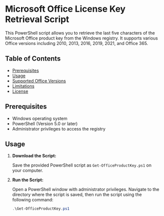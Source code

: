 # Microsoft Office License Key Retrieval Script

This PowerShell script allows you to retrieve the last five characters of the Microsoft Office product key from the Windows registry. It supports various Office versions including 2010, 2013, 2016, 2019, 2021, and Office 365.

## Table of Contents

- [Prerequisites](#prerequisites)
- [Usage](#usage)
- [Supported Office Versions](#supported-office-versions)
- [Limitations](#limitations)
- [License](#license)

## Prerequisites

- Windows operating system
- PowerShell (Version 5.0 or later)
- Administrator privileges to access the registry

## Usage

1. **Download the Script:**

   Save the provided PowerShell script as `Get-OfficeProductKey.ps1` on your computer.

2. **Run the Script:**

   Open a PowerShell window with administrator privileges. Navigate to the directory where the script is saved, then run the script using the following command:

   ```powershell
   .\Get-OfficeProductKey.ps1
